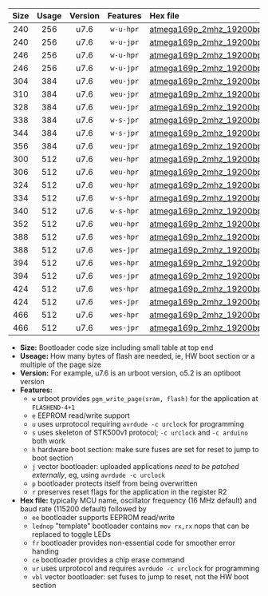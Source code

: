 |Size|Usage|Version|Features|Hex file|
|:-:|:-:|:-:|:-:|:--|
|240|256|u7.6|`w-u-hpr`|[atmega169p_2mhz_19200bps_ur.hex](https://raw.githubusercontent.com/stefanrueger/urboot/main/atmega169p_2mhz_19200bps_ur.hex)|
|240|256|u7.6|`w-u-jpr`|[atmega169p_2mhz_19200bps_ur_vbl.hex](https://raw.githubusercontent.com/stefanrueger/urboot/main/atmega169p_2mhz_19200bps_ur_vbl.hex)|
|246|256|u7.6|`w-u-hpr`|[atmega169p_2mhz_19200bps_lednop_ur.hex](https://raw.githubusercontent.com/stefanrueger/urboot/main/atmega169p_2mhz_19200bps_lednop_ur.hex)|
|246|256|u7.6|`w-u-jpr`|[atmega169p_2mhz_19200bps_lednop_ur_vbl.hex](https://raw.githubusercontent.com/stefanrueger/urboot/main/atmega169p_2mhz_19200bps_lednop_ur_vbl.hex)|
|304|384|u7.6|`weu-jpr`|[atmega169p_2mhz_19200bps_ee_ur_vbl.hex](https://raw.githubusercontent.com/stefanrueger/urboot/main/atmega169p_2mhz_19200bps_ee_ur_vbl.hex)|
|310|384|u7.6|`weu-jpr`|[atmega169p_2mhz_19200bps_ee_lednop_ur_vbl.hex](https://raw.githubusercontent.com/stefanrueger/urboot/main/atmega169p_2mhz_19200bps_ee_lednop_ur_vbl.hex)|
|328|384|u7.6|`weu-jpr`|[atmega169p_2mhz_19200bps_ee_lednop_fr_ur_vbl.hex](https://raw.githubusercontent.com/stefanrueger/urboot/main/atmega169p_2mhz_19200bps_ee_lednop_fr_ur_vbl.hex)|
|338|384|u7.6|`w-s-jpr`|[atmega169p_2mhz_19200bps_vbl.hex](https://raw.githubusercontent.com/stefanrueger/urboot/main/atmega169p_2mhz_19200bps_vbl.hex)|
|344|384|u7.6|`w-s-jpr`|[atmega169p_2mhz_19200bps_lednop_vbl.hex](https://raw.githubusercontent.com/stefanrueger/urboot/main/atmega169p_2mhz_19200bps_lednop_vbl.hex)|
|356|384|u7.6|`weu-jpr`|[atmega169p_2mhz_19200bps_ee_lednop_fr_ce_ur_vbl.hex](https://raw.githubusercontent.com/stefanrueger/urboot/main/atmega169p_2mhz_19200bps_ee_lednop_fr_ce_ur_vbl.hex)|
|300|512|u7.6|`weu-hpr`|[atmega169p_2mhz_19200bps_ee_ur.hex](https://raw.githubusercontent.com/stefanrueger/urboot/main/atmega169p_2mhz_19200bps_ee_ur.hex)|
|306|512|u7.6|`weu-hpr`|[atmega169p_2mhz_19200bps_ee_lednop_ur.hex](https://raw.githubusercontent.com/stefanrueger/urboot/main/atmega169p_2mhz_19200bps_ee_lednop_ur.hex)|
|324|512|u7.6|`weu-hpr`|[atmega169p_2mhz_19200bps_ee_lednop_fr_ur.hex](https://raw.githubusercontent.com/stefanrueger/urboot/main/atmega169p_2mhz_19200bps_ee_lednop_fr_ur.hex)|
|334|512|u7.6|`w-s-hpr`|[atmega169p_2mhz_19200bps.hex](https://raw.githubusercontent.com/stefanrueger/urboot/main/atmega169p_2mhz_19200bps.hex)|
|340|512|u7.6|`w-s-hpr`|[atmega169p_2mhz_19200bps_lednop.hex](https://raw.githubusercontent.com/stefanrueger/urboot/main/atmega169p_2mhz_19200bps_lednop.hex)|
|352|512|u7.6|`weu-hpr`|[atmega169p_2mhz_19200bps_ee_lednop_fr_ce_ur.hex](https://raw.githubusercontent.com/stefanrueger/urboot/main/atmega169p_2mhz_19200bps_ee_lednop_fr_ce_ur.hex)|
|388|512|u7.6|`wes-hpr`|[atmega169p_2mhz_19200bps_ee.hex](https://raw.githubusercontent.com/stefanrueger/urboot/main/atmega169p_2mhz_19200bps_ee.hex)|
|388|512|u7.6|`wes-jpr`|[atmega169p_2mhz_19200bps_ee_vbl.hex](https://raw.githubusercontent.com/stefanrueger/urboot/main/atmega169p_2mhz_19200bps_ee_vbl.hex)|
|394|512|u7.6|`wes-hpr`|[atmega169p_2mhz_19200bps_ee_lednop.hex](https://raw.githubusercontent.com/stefanrueger/urboot/main/atmega169p_2mhz_19200bps_ee_lednop.hex)|
|394|512|u7.6|`wes-jpr`|[atmega169p_2mhz_19200bps_ee_lednop_vbl.hex](https://raw.githubusercontent.com/stefanrueger/urboot/main/atmega169p_2mhz_19200bps_ee_lednop_vbl.hex)|
|424|512|u7.6|`wes-hpr`|[atmega169p_2mhz_19200bps_ee_lednop_fr.hex](https://raw.githubusercontent.com/stefanrueger/urboot/main/atmega169p_2mhz_19200bps_ee_lednop_fr.hex)|
|424|512|u7.6|`wes-jpr`|[atmega169p_2mhz_19200bps_ee_lednop_fr_vbl.hex](https://raw.githubusercontent.com/stefanrueger/urboot/main/atmega169p_2mhz_19200bps_ee_lednop_fr_vbl.hex)|
|466|512|u7.6|`wes-hpr`|[atmega169p_2mhz_19200bps_ee_lednop_fr_ce.hex](https://raw.githubusercontent.com/stefanrueger/urboot/main/atmega169p_2mhz_19200bps_ee_lednop_fr_ce.hex)|
|466|512|u7.6|`wes-jpr`|[atmega169p_2mhz_19200bps_ee_lednop_fr_ce_vbl.hex](https://raw.githubusercontent.com/stefanrueger/urboot/main/atmega169p_2mhz_19200bps_ee_lednop_fr_ce_vbl.hex)|

- **Size:** Bootloader code size including small table at top end
- **Useage:** How many bytes of flash are needed, ie, HW boot section or a multiple of the page size
- **Version:** For example, u7.6 is an urboot version, o5.2 is an optiboot version
- **Features:**
  + `w` urboot provides `pgm_write_page(sram, flash)` for the application at `FLASHEND-4+1`
  + `e` EEPROM read/write support
  + `u` uses urprotocol requiring `avrdude -c urclock` for programming
  + `s` uses skeleton of STK500v1 protocol; `-c urclock` and `-c arduino` both work
  + `h` hardware boot section: make sure fuses are set for reset to jump to boot section
  + `j` vector bootloader: uploaded applications *need to be patched externally*, eg, using `avrdude -c urclock`
  + `p` bootloader protects itself from being overwritten
  + `r` preserves reset flags for the application in the register R2
- **Hex file:** typically MCU name, oscillator frequency (16 MHz default) and baud rate (115200 default) followed by
  + `ee` bootloader supports EEPROM read/write
  + `lednop` "template" bootloader contains `mov rx,rx` nops that can be replaced to toggle LEDs
  + `fr` bootloader provides non-essential code for smoother error handing
  + `ce` bootloader provides a chip erase command
  + `ur` uses urprotocol and requires `avrdude -c urclock` for programming
  + `vbl` vector bootloader: set fuses to jump to reset, not the HW boot section
